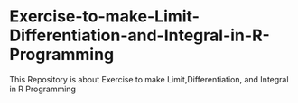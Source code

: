# Exercise-to-make-Limit-Differentiation-and-Integral-in-R-Programming
This Repository is about Exercise to make Limit,Differentiation, and Integral in R Programming

